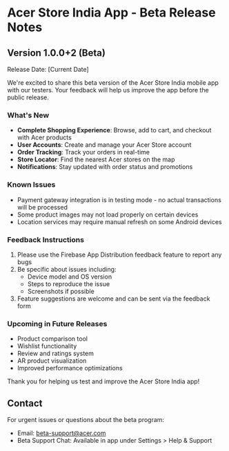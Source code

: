 # Acer Store India App - Beta Release Notes

## Version 1.0.0+2 (Beta)

Release Date: [Current Date]

We're excited to share this beta version of the Acer Store India mobile app with our testers. Your feedback will help us improve the app before the public release.

### What's New

- **Complete Shopping Experience**: Browse, add to cart, and checkout with Acer products
- **User Accounts**: Create and manage your Acer Store account
- **Order Tracking**: Track your orders in real-time
- **Store Locator**: Find the nearest Acer stores on the map
- **Notifications**: Stay updated with order status and promotions

### Known Issues

- Payment gateway integration is in testing mode - no actual transactions will be processed
- Some product images may not load properly on certain devices
- Location services may require manual refresh on some Android devices

### Feedback Instructions

1. Please use the Firebase App Distribution feedback feature to report any bugs
2. Be specific about issues including:
   - Device model and OS version
   - Steps to reproduce the issue
   - Screenshots if possible
3. Feature suggestions are welcome and can be sent via the feedback form

### Upcoming in Future Releases

- Product comparison tool
- Wishlist functionality
- Review and ratings system
- AR product visualization
- Improved performance optimizations

Thank you for helping us test and improve the Acer Store India app!

## Contact

For urgent issues or questions about the beta program:
- Email: beta-support@acer.com
- Beta Support Chat: Available in app under Settings > Help & Support 